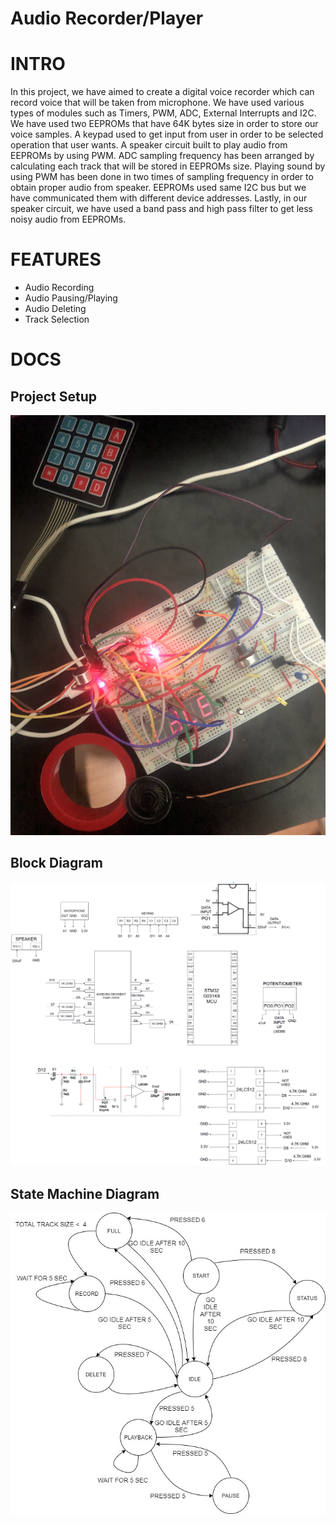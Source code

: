 # Audio Recorder/Player

# INTRO
In this project, we have aimed to create a digital voice recorder which can record voice that will be taken from microphone.
We have used various types of modules such as Timers, PWM, ADC, External Interrupts and I2C.
We have used two EEPROMs that have 64K bytes size in order to store our voice samples.
A keypad used to get input from user in order to be selected operation that user wants.
A speaker circuit built to play audio from EEPROMs by using PWM.
ADC sampling frequency has been arranged by calculating each track that will be stored in EEPROMs size.
Playing sound by using PWM has been done in two times of sampling frequency in order to obtain proper audio from speaker.
EEPROMs used same I2C bus but we have communicated them with different device addresses.
Lastly, in our speaker circuit, we have used a band pass and high pass filter to get less noisy audio from EEPROMs.

# FEATURES
- Audio Recording
- Audio Pausing/Playing
- Audio Deleting
- Track Selection
 
# DOCS

## Project Setup
![project setup](https://github.com/aykutshahin/AudioRecorderPlayer/blob/main/docs/project_setup.jpg)

## Block Diagram
![block diagram](https://github.com/aykutshahin/AudioRecorderPlayer/blob/main/docs/block_diagram.jpg)

## State Machine Diagram
![state machine](https://github.com/aykutshahin/AudioRecorderPlayer/blob/main/docs/state_machine_diagram.jpg)